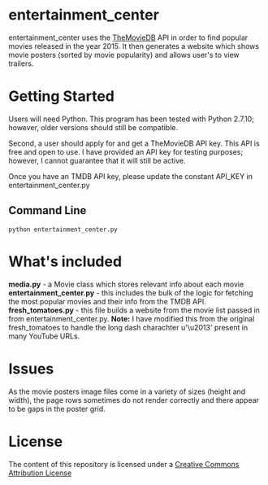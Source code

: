 # entertainment_center

entertainment_center uses the [TheMovieDB](https://www.themoviedb.org/) API in order to find popular movies released in the year 2015. It then generates a website which shows movie posters (sorted by movie popularity) and allows user's to view trailers. 

# Getting Started
Users will need Python. This program has been tested with Python 2.7.10; however, older versions should still be compatible. 

Second, a user should apply for and get a TheMovieDB API key. This API is free and open to use. I have provided an API key for testing purposes; however, I cannot guarantee that it will still be active.

Once you have an TMDB API key, please update the constant API_KEY in entertainment_center.py

## Command Line
    python entertainment_center.py

# What's included

**media.py** - a Movie class which stores relevant info about each movie
**entertainment_center.py** - this includes the bulk of the logic for fetching the most popular movies and their info from the TMDB API.
**fresh_tomatoes.py** - this file builds a website from the movie list passed in from entertainment_center.py. **Note:** I have modified this from the original fresh_tomatoes to handle the long dash charachter u'\u2013' present in many YouTube URLs.

# Issues
As the movie posters image files come in a variety of sizes (height and width), the page rows sometimes do not render correctly and there appear to be gaps in the poster grid. 

# License
The content of this repository is licensed under a [Creative Commons Attribution License](http://creativecommons.org/licenses/by/3.0/us/)
